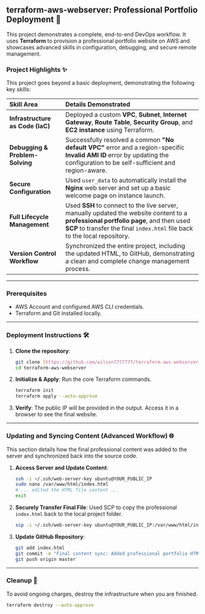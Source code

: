 ## **terraform-aws-webserver: Professional Portfolio Deployment** 🚀

This project demonstrates a complete, end-to-end DevOps workflow. It uses **Terraform** to provision a professional portfolio website on AWS and showcases advanced skills in configuration, debugging, and secure remote management.

### **Project Highlights** ✨

This project goes beyond a basic deployment, demonstrating the following key skills:

| Skill Area | Details Demonstrated |
| :--- | :--- |
| **Infrastructure as Code (IaC)** | Deployed a custom **VPC**, **Subnet**, **Internet Gateway**, **Route Table**, **Security Group**, and **EC2 instance** using Terraform. |
| **Debugging & Problem-Solving** | Successfully resolved a common **"No default VPC"** error and a region-specific **Invalid AMI ID** error by updating the configuration to be self-sufficient and region-aware. |
| **Secure Configuration** | Used `user_data` to automatically install the **Nginx** web server and set up a basic welcome page on instance launch. |
| **Full Lifecycle Management** | Used **SSH** to connect to the live server, manually updated the website content to a **professional portfolio page**, and then used **SCP** to transfer the final `index.html` file back to the local repository. |
| **Version Control Workflow** | Synchronized the entire project, including the updated HTML, to GitHub, demonstrating a clean and complete change management process. |

***

### **Prerequisites**

* AWS Account and configured AWS CLI credentials.
* Terraform and Git installed locally.

***

### **Deployment Instructions** 🛠️

1.  **Clone the repository**:
    ```bash
    git clone [https://github.com/wilson7777777/terraform-aws-webserver.git](https://github.com/wilson7777777/terraform-aws-webserver.git)
    cd terraform-aws-webserver
    ```
2.  **Initialize & Apply**: Run the core Terraform commands.
    ```bash
    terraform init
    terraform apply --auto-approve
    ```
3.  **Verify**: The public IP will be provided in the output. Access it in a browser to see the final website.

***

### **Updating and Syncing Content (Advanced Workflow)** 🌐

This section details how the final professional content was added to the server and synchronized back into the source code.

1.  **Access Server and Update Content**:
    ```bash
    ssh -i ~/.ssh/web-server-key ubuntu@YOUR_PUBLIC_IP
    sudo nano /var/www/html/index.html
    # ... edited the HTML file content ...
    exit
    ```
2.  **Securely Transfer Final File**: Used SCP to copy the professional `index.html` back to the local project folder.
    ```bash
    scp -i ~/.ssh/web-server-key ubuntu@YOUR_PUBLIC_IP:/var/www/html/index.html .
    ```
3.  **Update GitHub Repository**:
    ```bash
    git add index.html
    git commit -m "Final content sync: Added professional portfolio HTML"
    git push origin master
    ```

***

### **Cleanup** 🧹

To avoid ongoing charges, destroy the infrastructure when you are finished.

```bash
terraform destroy --auto-approve
